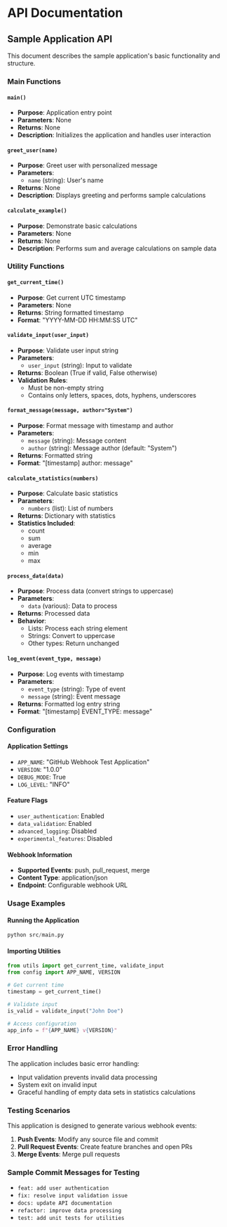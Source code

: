 # API Documentation

## Sample Application API

This document describes the sample application's basic functionality and structure.

### Main Functions

#### `main()`
- **Purpose**: Application entry point
- **Parameters**: None
- **Returns**: None
- **Description**: Initializes the application and handles user interaction

#### `greet_user(name)`
- **Purpose**: Greet user with personalized message
- **Parameters**: 
  - `name` (string): User's name
- **Returns**: None
- **Description**: Displays greeting and performs sample calculations

#### `calculate_example()`
- **Purpose**: Demonstrate basic calculations
- **Parameters**: None
- **Returns**: None
- **Description**: Performs sum and average calculations on sample data

### Utility Functions

#### `get_current_time()`
- **Purpose**: Get current UTC timestamp
- **Parameters**: None
- **Returns**: String formatted timestamp
- **Format**: "YYYY-MM-DD HH:MM:SS UTC"

#### `validate_input(user_input)`
- **Purpose**: Validate user input string
- **Parameters**:
  - `user_input` (string): Input to validate
- **Returns**: Boolean (True if valid, False otherwise)
- **Validation Rules**:
  - Must be non-empty string
  - Contains only letters, spaces, dots, hyphens, underscores

#### `format_message(message, author="System")`
- **Purpose**: Format message with timestamp and author
- **Parameters**:
  - `message` (string): Message content
  - `author` (string): Message author (default: "System")
- **Returns**: Formatted string
- **Format**: "[timestamp] author: message"

#### `calculate_statistics(numbers)`
- **Purpose**: Calculate basic statistics
- **Parameters**:
  - `numbers` (list): List of numbers
- **Returns**: Dictionary with statistics
- **Statistics Included**:
  - count
  - sum
  - average
  - min
  - max

#### `process_data(data)`
- **Purpose**: Process data (convert strings to uppercase)
- **Parameters**:
  - `data` (various): Data to process
- **Returns**: Processed data
- **Behavior**:
  - Lists: Process each string element
  - Strings: Convert to uppercase
  - Other types: Return unchanged

#### `log_event(event_type, message)`
- **Purpose**: Log events with timestamp
- **Parameters**:
  - `event_type` (string): Type of event
  - `message` (string): Event message
- **Returns**: Formatted log entry string
- **Format**: "[timestamp] EVENT_TYPE: message"

### Configuration

#### Application Settings
- `APP_NAME`: "GitHub Webhook Test Application"
- `VERSION`: "1.0.0" 
- `DEBUG_MODE`: True
- `LOG_LEVEL`: "INFO"

#### Feature Flags
- `user_authentication`: Enabled
- `data_validation`: Enabled
- `advanced_logging`: Disabled
- `experimental_features`: Disabled

#### Webhook Information
- **Supported Events**: push, pull_request, merge
- **Content Type**: application/json
- **Endpoint**: Configurable webhook URL

### Usage Examples

#### Running the Application
```python
python src/main.py
```

#### Importing Utilities
```python
from utils import get_current_time, validate_input
from config import APP_NAME, VERSION

# Get current time
timestamp = get_current_time()

# Validate input
is_valid = validate_input("John Doe")

# Access configuration
app_info = f"{APP_NAME} v{VERSION}"
```

### Error Handling

The application includes basic error handling:
- Input validation prevents invalid data processing
- System exit on invalid input
- Graceful handling of empty data sets in statistics calculations

### Testing Scenarios

This application is designed to generate various webhook events:

1. **Push Events**: Modify any source file and commit
2. **Pull Request Events**: Create feature branches and open PRs
3. **Merge Events**: Merge pull requests

### Sample Commit Messages for Testing

- `feat: add user authentication`
- `fix: resolve input validation issue`
- `docs: update API documentation`
- `refactor: improve data processing`
- `test: add unit tests for utilities`